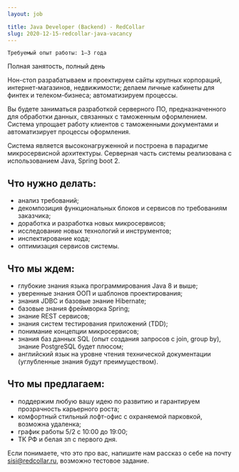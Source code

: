 ```yaml
---
layout: job

title: Java Developer (Backend) - RedCollar
slug: 2020-12-15-redcollar-java-vacancy
---
```


    Требуемый опыт работы: 1–3 года

Полная занятость, полный день

Нон-стоп разрабатываем и проектируем сайты крупных корпораций,
интернет-магазинов, недвижимости; делаем личные кабинеты для финтех и
телеком-бизнеса; автоматизируем процессы.

Вы будете заниматься разработкой серверного ПО, предназначенного для
обработки данных, связанных с таможенным оформлением. Система упрощает
работу клиентов с таможенными документами и автоматизирует процессы
оформления.

Система является высоконагруженной и построена в парадигме
микросервисной архитектуры. Серверная часть системы реализована c
использованием Java, Spring boot 2.

## Что нужно делать:

-   анализ требований;
-   декомпозиция функциональных блоков и сервисов по требованиям
    заказчика;
-   доработка и разработка новых микросервисов;
-   исследование новых технологий и инструментов;
-   инспектирование кода;
-   оптимизация сервисов системы.

## Что мы ждем:

-   глубокие знания языка программирования Java 8 и выше;
-   уверенные знания ООП и шаблонов проектирования;
-   знания JDBC и базовые знание Hibernate;
-   базовые знания фреймворка Spring;
-   знание REST сервисов;
-   знания систем тестирования приложений (TDD);
-   понимание концепции микросервисов;
-   знания баз данных SQL (опыт создания запросов с join, group by),
    знание PostgreSQL будет плюсом;
-   английский язык на уровне чтения технической документации
    (углубленные знания будут преимуществом).

## Что мы предлагаем:

-   поддержим любую вашу идею по развитию и гарантируем прозрачность
    карьерного роста;
-   комфортный стильный лофт-офис с охраняемой парковкой, возможна
    удаленка;
-   график работы 5/2 с 10:00 до 19:00;
-   ТК РФ и белая зп с первого дня.

Если понимаете, что это про вас, напишите нам рассказ о себе на почту [sisi@redcollar.ru](mailto:sisi@redcollar.ru), возможно тестовое задание.
